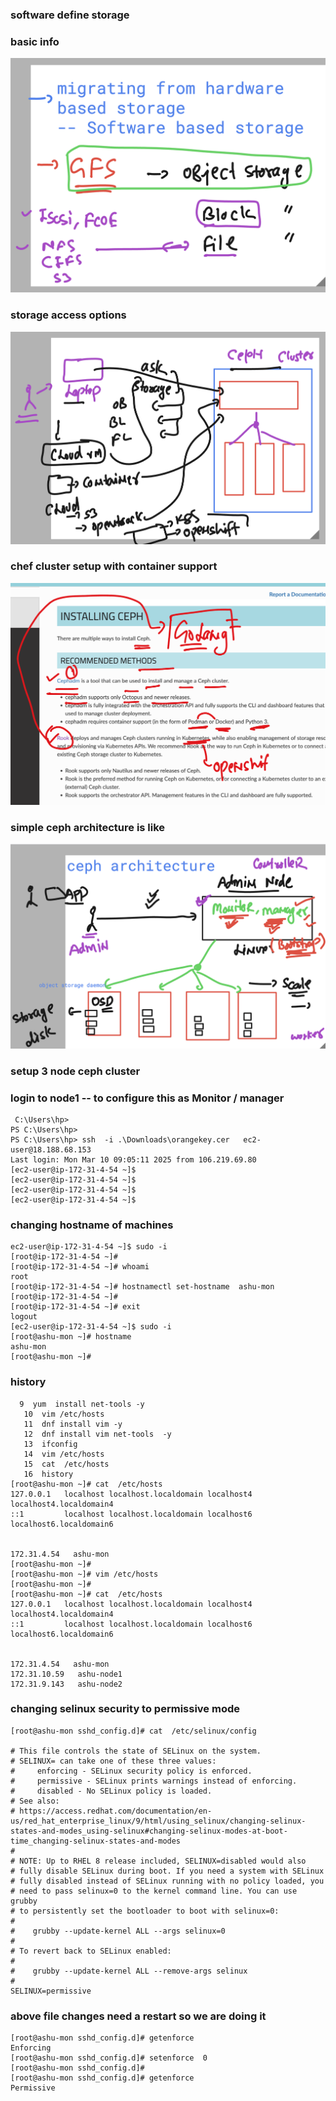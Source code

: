 ### software define storage 

### basic info 

<img src="info1.png">



### storage access options 

<img src="st1.png">

### chef cluster setup with container support 

<img src="st2.png">

### simple ceph architecture is like 

<img src="st3.png">

### setup 3 node ceph cluster 

### login to node1 -- to configure this as Monitor / manager 

```
 C:\Users\hp>
PS C:\Users\hp>
PS C:\Users\hp> ssh  -i .\Downloads\orangekey.cer   ec2-user@18.188.68.153
Last login: Mon Mar 10 09:05:11 2025 from 106.219.69.80
[ec2-user@ip-172-31-4-54 ~]$
[ec2-user@ip-172-31-4-54 ~]$
[ec2-user@ip-172-31-4-54 ~]$
[ec2-user@ip-172-31-4-54 ~]$

```

### changing hostname of machines 

```
ec2-user@ip-172-31-4-54 ~]$ sudo -i
[root@ip-172-31-4-54 ~]# 
[root@ip-172-31-4-54 ~]# whoami
root
[root@ip-172-31-4-54 ~]# hostnamectl set-hostname  ashu-mon 
[root@ip-172-31-4-54 ~]# 
[root@ip-172-31-4-54 ~]# exit
logout
[ec2-user@ip-172-31-4-54 ~]$ sudo -i
[root@ashu-mon ~]# hostname
ashu-mon
[root@ashu-mon ~]# 

```

### history 

```
  9  yum  install net-tools -y 
   10  vim /etc/hosts 
   11  dnf install vim -y
   12  dnf install vim net-tools  -y
   13  ifconfig 
   14  vim /etc/hosts
   15  cat  /etc/hosts
   16  history 
[root@ashu-mon ~]# cat  /etc/hosts
127.0.0.1   localhost localhost.localdomain localhost4 localhost4.localdomain4
::1         localhost localhost.localdomain localhost6 localhost6.localdomain6


172.31.4.54   ashu-mon 
[root@ashu-mon ~]# 
[root@ashu-mon ~]# vim /etc/hosts
[root@ashu-mon ~]# 
[root@ashu-mon ~]# cat  /etc/hosts
127.0.0.1   localhost localhost.localdomain localhost4 localhost4.localdomain4
::1         localhost localhost.localdomain localhost6 localhost6.localdomain6


172.31.4.54   ashu-mon 
172.31.10.59   ashu-node1
172.31.9.143   ashu-node2

```

### changing selinux security to permissive mode 

```
[root@ashu-mon sshd_config.d]# cat  /etc/selinux/config 

# This file controls the state of SELinux on the system.
# SELINUX= can take one of these three values:
#     enforcing - SELinux security policy is enforced.
#     permissive - SELinux prints warnings instead of enforcing.
#     disabled - No SELinux policy is loaded.
# See also:
# https://access.redhat.com/documentation/en-us/red_hat_enterprise_linux/9/html/using_selinux/changing-selinux-states-and-modes_using-selinux#changing-selinux-modes-at-boot-time_changing-selinux-states-and-modes
#
# NOTE: Up to RHEL 8 release included, SELINUX=disabled would also
# fully disable SELinux during boot. If you need a system with SELinux
# fully disabled instead of SELinux running with no policy loaded, you
# need to pass selinux=0 to the kernel command line. You can use grubby
# to persistently set the bootloader to boot with selinux=0:
#
#    grubby --update-kernel ALL --args selinux=0
#
# To revert back to SELinux enabled:
#
#    grubby --update-kernel ALL --remove-args selinux
#
SELINUX=permissive

```

### above file changes need a restart so we are doing it 

```
[root@ashu-mon sshd_config.d]# getenforce 
Enforcing
[root@ashu-mon sshd_config.d]# setenforce  0
[root@ashu-mon sshd_config.d]# 
[root@ashu-mon sshd_config.d]# getenforce 
Permissive

```
